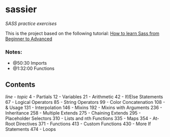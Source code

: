 # sassier
_SASS practice exercises_

This is the project based on the following tutorial:
[How to learn Sass from Beginner to Advanced](https://www.youtube.com/watch?v=P1G4_zxOxtk)

### Notes:
- @50:30 Imports
- @1:32:00 Functions

## Contents
_line - topic_
4 - Partials
12 - Variables
21 - Arithmetic
42 - If/Else Statements
67 - Logical Operators
85 - String Operators
99 - Color Concatenation
108 - & Usage
131 - Interpolation
146 - Mixins
192 - Mixins with Arguments
236 - Inheritance
258 - Multiple Extends
275 - Chaining Extends
295 - Placeholder Selectors
310 - Lists and nth Functions
335 - Maps
354 - At-Root Directives
371 - Functions
413 - Custom Functions
430 - More If Statements
474 - Loops